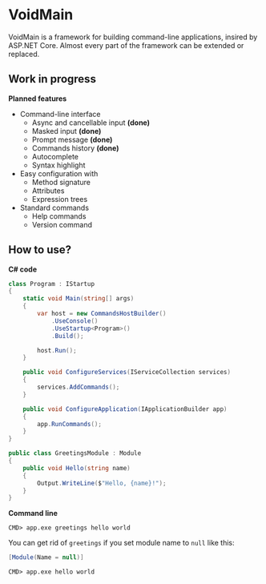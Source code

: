 # VoidMain
VoidMain is a framework for building command-line applications, insired by ASP.NET Core.
Almost every part of the framework can be extended or replaced.

## Work in progress

**Planned features**
- Command-line interface
  - Async and cancellable input **(done)**
  - Masked input **(done)**
  - Prompt message **(done)**
  - Commands history **(done)**
  - Autocomplete
  - Syntax highlight
- Easy configuration with
  - Method signature
  - Attributes
  - Expression trees
- Standard commands
  - Help commands
  - Version command

## How to use?

**C# code**
```csharp
class Program : IStartup
{
    static void Main(string[] args)
    {
        var host = new CommandsHostBuilder()
            .UseConsole()
            .UseStartup<Program>()
            .Build();

        host.Run();
    }

    public void ConfigureServices(IServiceCollection services)
    {
        services.AddCommands();
    }

    public void ConfigureApplication(IApplicationBuilder app)
    {
        app.RunCommands();
    }
}

public class GreetingsModule : Module
{
    public void Hello(string name)
    {
        Output.WriteLine($"Hello, {name}!");
    }
}
```

**Command line**
```
CMD> app.exe greetings hello world
```

You can get rid of `greetings` if you set module name to `null` like this:
```csharp
[Module(Name = null)]
```
```
CMD> app.exe hello world
```
